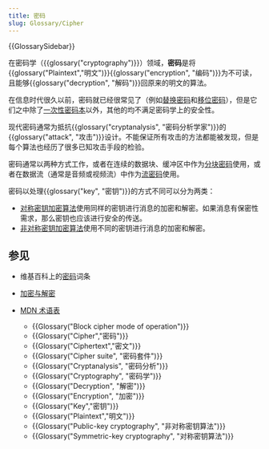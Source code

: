 ```yaml
---
title: 密码
slug: Glossary/Cipher
---
```


{{GlossarySidebar}}

在密码学（{{glossary("cryptography")}}）领域，**密码**是将{{glossary("Plaintext","明文")}}{{glossary("encryption", "编码")}}为不可读，且能够{{glossary("decryption", "解码")}}回原来的明文的算法。

在信息时代很久以前，密码就已经很常见了（例如[替换密码](https://zh.wikipedia.org/wiki/替换式密码)和[移位密码](https://zh.wikipedia.org/zh-cn/古典密码#移位式密码)），但是它们之中除了[一次性密码本](https://zh.wikipedia.org/zh-cn/一次性密码本)以外，其他的均不满足密码学上的安全性。

现代密码通常为抵抗{{glossary("cryptanalysis", "密码分析学家")}}的{{glossary("attack", "攻击")}}设计。不能保证所有攻击的方法都能被发现，但是每个算法也经历了很多已知攻击手段的检验。

密码通常以两种方式工作，或者在连续的数据块、缓冲区中作为[分块密码](https://zh.wikipedia.org/zh-cn/分组密码)使用，或者在数据流（通常是音频或视频流）中作为[流密码](https://zh.wikipedia.org/zh-cn/流密码)使用。

密码以处理{{glossary("key", "密钥")}}的方式不同可以分为两类：

- [对称密钥加密算法](https://zh.wikipedia.org/zh-cn/对称密钥加密)使用同样的密钥进行消息的加密和解密。如果消息有保密性需求，那么密钥也应该进行安全的传送。
- [非对称密钥加密算法](https://zh.wikipedia.org/zh-cn/公开密钥加密)使用不同的密钥进行消息的加密和解密。

## 参见

- 维基百科上的[密码](https://zh.wikipedia.org/zh-cn/密码)词条
- [加密与解密](/zh-CN/docs/Archive/Security/Encryption_and_Decryption)
- [MDN 术语表](/zh-CN/docs/Glossary)

  - {{Glossary("Block cipher mode of operation")}}
  - {{Glossary("Cipher","密码")}}
  - {{Glossary("Ciphertext","密文")}}
  - {{Glossary("Cipher suite", "密码套件")}}
  - {{Glossary("Cryptanalysis", "密码分析")}}
  - {{Glossary("Cryptography", "密码学")}}
  - {{Glossary("Decryption", "解密")}}
  - {{Glossary("Encryption", "加密")}}
  - {{Glossary("Key","密钥")}}
  - {{Glossary("Plaintext","明文")}}
  - {{Glossary("Public-key cryptography", "非对称密钥算法")}}
  - {{Glossary("Symmetric-key cryptography", "对称密钥算法")}}
